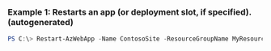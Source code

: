 ### Example 1: Restarts an app (or deployment slot, if specified). (autogenerated)
```powershell
PS C:\> Restart-AzWebApp -Name ContosoSite -ResourceGroupName MyResourceGroup
```


